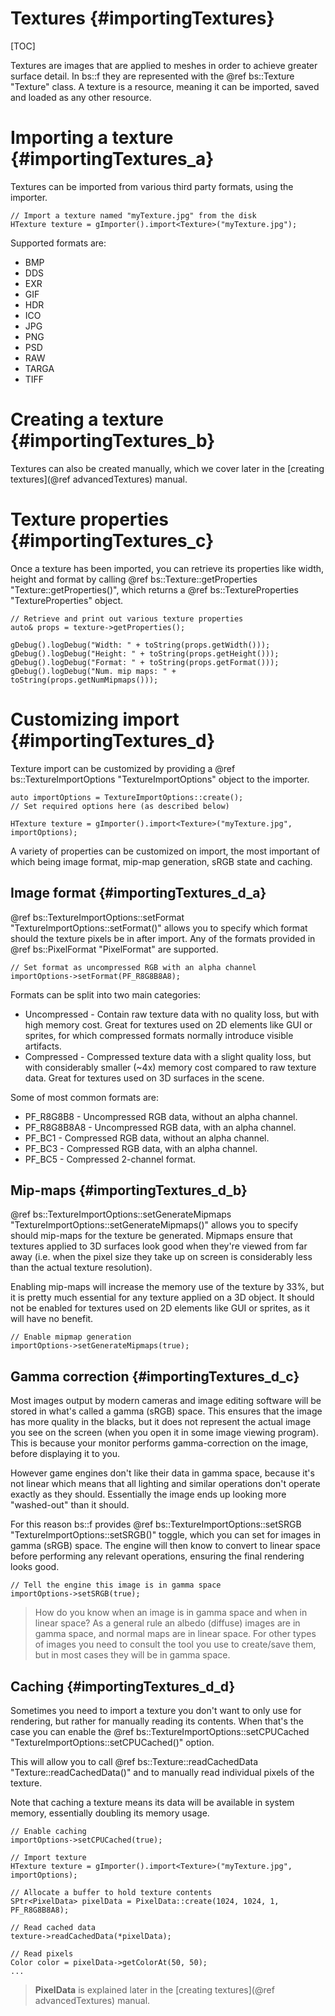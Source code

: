 Textures 						{#importingTextures}
===============
[TOC]

Textures are images that are applied to meshes in order to achieve greater surface detail. In bs::f they are represented with the @ref bs::Texture "Texture" class. A texture is a resource, meaning it can be imported, saved and loaded as any other resource.

# Importing a texture {#importingTextures_a}
Textures can be imported from various third party formats, using the importer.

~~~~~~~~~~~~~{.cpp}
// Import a texture named "myTexture.jpg" from the disk
HTexture texture = gImporter().import<Texture>("myTexture.jpg");
~~~~~~~~~~~~~

Supported formats are:
 - BMP
 - DDS
 - EXR
 - GIF
 - HDR
 - ICO
 - JPG
 - PNG
 - PSD
 - RAW
 - TARGA
 - TIFF
 
# Creating a texture {#importingTextures_b}
Textures can also be created manually, which we cover later in the [creating textures](@ref advancedTextures) manual.
   
# Texture properties {#importingTextures_c}
Once a texture has been imported, you can retrieve its properties like width, height and format by calling @ref bs::Texture::getProperties "Texture::getProperties()", which returns a @ref bs::TextureProperties "TextureProperties" object.

~~~~~~~~~~~~~{.cpp}
// Retrieve and print out various texture properties
auto& props = texture->getProperties();

gDebug().logDebug("Width: " + toString(props.getWidth()));
gDebug().logDebug("Height: " + toString(props.getHeight()));
gDebug().logDebug("Format: " + toString(props.getFormat()));
gDebug().logDebug("Num. mip maps: " + toString(props.getNumMipmaps()));
~~~~~~~~~~~~~

# Customizing import {#importingTextures_d}
Texture import can be customized by providing a @ref bs::TextureImportOptions "TextureImportOptions" object to the importer.

~~~~~~~~~~~~~{.cpp}
auto importOptions = TextureImportOptions::create();
// Set required options here (as described below)

HTexture texture = gImporter().import<Texture>("myTexture.jpg", importOptions);
~~~~~~~~~~~~~

A variety of properties can be customized on import, the most important of which being image format, mip-map generation, sRGB state and caching.

## Image format {#importingTextures_d_a}
@ref bs::TextureImportOptions::setFormat "TextureImportOptions::setFormat()" allows you to specify which format should the texture pixels be in after import. Any of the formats provided in @ref bs::PixelFormat "PixelFormat" are supported.

~~~~~~~~~~~~~{.cpp}
// Set format as uncompressed RGB with an alpha channel
importOptions->setFormat(PF_R8G8B8A8);
~~~~~~~~~~~~~

Formats can be split into two main categories:
 - Uncompressed - Contain raw texture data with no quality loss, but with high memory cost. Great for textures used on 2D elements like GUI or sprites, for which compressed formats normally introduce visible artifacts.
 - Compressed - Compressed texture data with a slight quality loss, but with considerably smaller (~4x) memory cost compared to raw texture data. Great for textures used on 3D surfaces in the scene.

Some of most common formats are:
 - PF_R8G8B8 - Uncompressed RGB data, without an alpha channel. 
 - PF_R8G8B8A8 - Uncompressed RGB data, with an alpha channel. 
 - PF_BC1 - Compressed RGB data, without an alpha channel. 
 - PF_BC3 - Compressed RGB data, with an alpha channel. 
 - PF_BC5 - Compressed 2-channel format. 
 
## Mip-maps {#importingTextures_d_b}
@ref bs::TextureImportOptions::setGenerateMipmaps "TextureImportOptions::setGenerateMipmaps()" allows you to specify should mip-maps for the texture be generated. Mipmaps ensure that textures applied to 3D surfaces look good when they're viewed from far away (i.e. when the pixel size they take up on screen is considerably less than the actual texture resolution).

Enabling mip-maps will increase the memory use of the texture by 33%, but it is pretty much essential for any texture applied on a 3D object. It should not be enabled for textures used on 2D elements like GUI or sprites, as it will have no benefit.

~~~~~~~~~~~~~{.cpp}
// Enable mipmap generation
importOptions->setGenerateMipmaps(true);
~~~~~~~~~~~~~

## Gamma correction {#importingTextures_d_c}
Most images output by modern cameras and image editing software will be stored in what's called a gamma (sRGB) space. This ensures that the image has more quality in the blacks, but it does not represent the actual image you see on the screen (when you open it in some image viewing program). This is because your monitor performs gamma-correction on the image, before displaying it to you.

However game engines don't like their data in gamma space, because it's not linear which means that all lighting and similar operations don't operate exactly as they should. Essentially the image ends up looking more "washed-out" than it should.

For this reason bs::f provides @ref bs::TextureImportOptions::setSRGB "TextureImportOptions::setSRGB()" toggle, which you can set for images in gamma (sRGB) space. The engine will then know to convert to linear space before performing any relevant operations, ensuring the final rendering looks good.

~~~~~~~~~~~~~{.cpp}
// Tell the engine this image is in gamma space
importOptions->setSRGB(true);
~~~~~~~~~~~~~

> How do you know when an image is in gamma space and when in linear space? As a general rule an albedo (diffuse) images are in gamma space, and normal maps are in linear space. For other types of images you need to consult the tool you use to create/save them, but in most cases they will be in gamma space.

## Caching {#importingTextures_d_d}
Sometimes you need to import a texture you don't want to only use for rendering, but rather for manually reading its contents. When that's the case you can enable the @ref bs::TextureImportOptions::setCPUCached "TextureImportOptions::setCPUCached()" option.

This will allow you to call @ref bs::Texture::readCachedData "Texture::readCachedData()" and to manually read individual pixels of the texture.

Note that caching a texture means its data will be available in system memory, essentially doubling its memory usage.

~~~~~~~~~~~~~{.cpp}
// Enable caching
importOptions->setCPUCached(true);

// Import texture
HTexture texture = gImporter().import<Texture>("myTexture.jpg", importOptions);

// Allocate a buffer to hold texture contents
SPtr<PixelData> pixelData = PixelData::create(1024, 1024, 1, PF_R8G8B8A8);

// Read cached data
texture->readCachedData(*pixelData);

// Read pixels
Color color = pixelData->getColorAt(50, 50);
...
~~~~~~~~~~~~~

> **PixelData** is explained later in the [creating textures](@ref advancedTextures) manual.